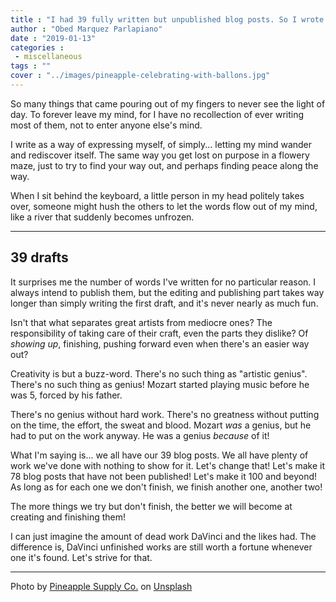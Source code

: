 ```yaml
---
title : "I had 39 fully written but unpublished blog posts. So I wrote another one!"
author : "Obed Marquez Parlapiano"
date : "2019-01-13"
categories : 
 - miscellaneous
tags : ""
cover : "../images/pineapple-celebrating-with-ballons.jpg"
---
```


So many things that came pouring out of my fingers to never see the light of day. To forever leave my mind, for I have no recollection of ever writing most of them, not to enter anyone else's mind.

I write as a way of expressing myself, of simply... letting my mind wander and rediscover itself. The same way you get lost on purpose in a flowery maze, just to try to find your way out, and perhaps finding peace along the way.

When I sit behind the keyboard, a little person in my head politely takes over, someone might hush the others to let the words flow out of my mind, like a river that suddenly becomes unfrozen.

* * *

## 39 drafts

It surprises me the number of words I've written for no particular reason. I always intend to publish them, but the editing and publishing part takes way longer than simply writing the first draft, and it's never nearly as much fun.

Isn't that what separates great artists from mediocre ones? The responsibility of taking care of their craft, even the parts they dislike? Of _showing up_, finishing, pushing forward even when there's an easier way out?

Creativity is but a buzz-word. There's no such thing as "artistic genius". There's no such thing as genius! Mozart started playing music before he was 5, forced by his father.

There's no genius without hard work. There's no greatness without putting on the time, the effort, the sweat and blood. Mozart _was_ a genius, but he had to put on the work anyway. He was a genius _because_ of it!

What I'm saying is... we all have our 39 blog posts. We all have plenty of work we've done with nothing to show for it. Let's change that! Let's make it 78 blog posts that have not been published! Let's make it 100 and beyond! As long as for each one we don't finish, we finish another one, another two!

The more things we try but don't finish, the better we will become at creating and finishing them!

I can just imagine the amount of dead work DaVinci and the likes had. The difference is, DaVinci unfinished works are still worth a fortune whenever one it's found. Let's strive for that.

* * *

Photo by [Pineapple Supply Co.](https://unsplash.com/photos/qWlkCwBnwOE?utm_source=unsplash&utm_medium=referral&utm_content=creditCopyText) on [Unsplash](https://unsplash.com/search/photos/celebration?utm_source=unsplash&utm_medium=referral&utm_content=creditCopyText)

